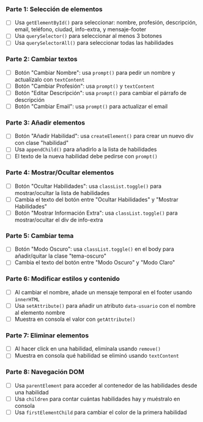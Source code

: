 ### Parte 1: Selección de elementos
- [ ] Usa `getElementById()` para seleccionar: nombre, profesión, descripción, email, teléfono, ciudad, info-extra, y mensaje-footer
- [ ] Usa `querySelector()` para seleccionar al menos 3 botones
- [ ] Usa `querySelectorAll()` para seleccionar todas las habilidades

### Parte 2: Cambiar textos
- [ ] Botón "Cambiar Nombre": usa `prompt()` para pedir un nombre y actualízalo con `textContent`
- [ ] Botón "Cambiar Profesión": usa `prompt()` y `textContent`
- [ ] Botón "Editar Descripción": usa `prompt()` para cambiar el párrafo de descripción
- [ ] Botón "Cambiar Email": usa `prompt()` para actualizar el email

### Parte 3: Añadir elementos
- [ ] Botón "Añadir Habilidad": usa `createElement()` para crear un nuevo div con clase "habilidad"
- [ ] Usa `appendChild()` para añadirlo a la lista de habilidades
- [ ] El texto de la nueva habilidad debe pedirse con `prompt()`

### Parte 4: Mostrar/Ocultar elementos
- [ ] Botón "Ocultar Habilidades": usa `classList.toggle()` para mostrar/ocultar la lista de habilidades
- [ ] Cambia el texto del botón entre "Ocultar Habilidades" y "Mostrar Habilidades"
- [ ] Botón "Mostrar Información Extra": usa `classList.toggle()` para mostrar/ocultar el div de info-extra

### Parte 5: Cambiar tema
- [ ] Botón "Modo Oscuro": usa `classList.toggle()` en el body para añadir/quitar la clase "tema-oscuro"
- [ ] Cambia el texto del botón entre "Modo Oscuro" y "Modo Claro"

### Parte 6: Modificar estilos y contenido
- [ ] Al cambiar el nombre, añade un mensaje temporal en el footer usando `innerHTML`
- [ ] Usa `setAttribute()` para añadir un atributo `data-usuario` con el nombre al elemento nombre
- [ ] Muestra en consola el valor con `getAttribute()`

### Parte 7: Eliminar elementos
- [ ] Al hacer click en una habilidad, elimínala usando `remove()`
- [ ] Muestra en consola qué habilidad se eliminó usando `textContent`

### Parte 8: Navegación DOM
- [ ] Usa `parentElement` para acceder al contenedor de las habilidades desde una habilidad
- [ ] Usa `children` para contar cuántas habilidades hay y muéstralo en consola
- [ ] Usa `firstElementChild` para cambiar el color de la primera habilidad